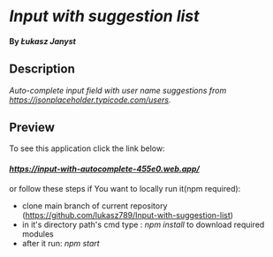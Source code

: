 # _Input with suggestion list_

#### By _Łukasz Janyst_

## Description

_Auto-complete input field with user name suggestions from https://jsonplaceholder.typicode.com/users._

## Preview

To see this application click the link below:
#### _https://input-with-autocomplete-455e0.web.app/_
or follow these steps if You want to locally run it(npm required):

* clone main branch of current repository (https://github.com/lukasz789/Input-with-suggestion-list)
* in it's directory path's cmd type : _npm install_ to download required modules
* after it run: _npm start_
